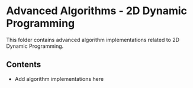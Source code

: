 # Advanced Algorithms - 2D Dynamic Programming

This folder contains advanced algorithm implementations related to 2D Dynamic Programming.

## Contents

* Add algorithm implementations here

